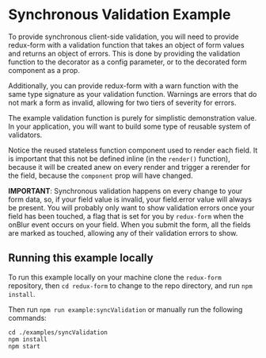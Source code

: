 # Synchronous Validation Example

To provide synchronous client-side validation, you will need to provide redux-form with a 
validation function that takes an object of form values and returns an object of errors.
This is done by providing the validation function to the decorator as a config parameter, or
to the decorated form component as a prop.

Additionally, you can provide redux-form with a warn function with the same type signature as
your validation function. Warnings are errors that do not mark a form as invalid, allowing for
two tiers of severity for errors.

The example validation function is purely for simplistic demonstration value. In your 
application, you will want to build some type of reusable system of validators.

Notice the reused stateless function component used to render each field. It is important that 
this not be defined inline (in the `render()` function), because it will be created anew on every
render and trigger a rerender for the field, because the `component` prop will have changed.

**IMPORTANT**: Synchronous validation happens on every change to your form data, so, if your field 
value is invalid, your field.error value will always be present. You will probably only want to
show validation errors once your field has been touched, a flag that is set for you by `redux-form`
when the onBlur event occurs on your field. When you submit the form, all the fields are marked as
touched, allowing any of their validation errors to show.

## Running this example locally

To run this example locally on your machine clone the `redux-form` repository,
then `cd redux-form` to change to the repo directory, and run `npm install`.

Then run `npm run example:syncValidation` or manually run the
following commands:
```
cd ./examples/syncValidation
npm install
npm start
```

